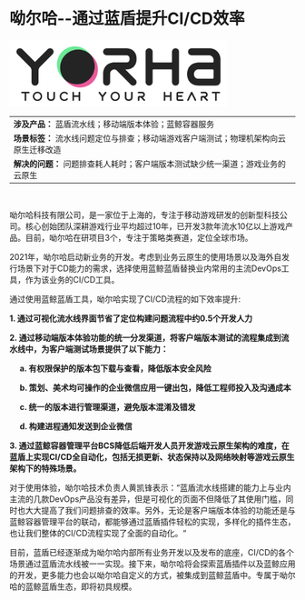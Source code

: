 # **呦尔哈--通过蓝盾提升CI/CD效率**

![](../../.gitbook/assets/image-yorha-logo.png) 

||
|:-|
|**涉及产品：** 蓝盾流水线；移动端版本体验；蓝鲸容器服务|
|**场景标签：** 流水线问题定位与排查；移动端游戏客户端测试；物理机架构向云原生迁移改造|
|**解决的问题：**  问题排查耗人耗时；客户端版本测试缺少统一渠道；游戏业务的云原生|
 <br /> 


呦尔哈科技有限公司，是一家位于上海的，专注于移动游戏研发的创新型科技公司。核心创始团队深耕游戏行业平均超过10年，已开发3款年流水10亿以上游戏产品。目前，呦尔哈在研项目3个，专注于策略类赛道，定位全球市场。 <br />  

2021年，呦尔哈启动新业务的开发。考虑到业务云原生的使用场景以及海外自发行场景下对于CD能力的需求，选择使用蓝鲸蓝盾替换业内常用的主流DevOps工具，作为该业务的CI/CD工具。<br /> 


通过使用蓝鲸蓝盾工具，呦尔哈实现了CI/CD流程的如下效率提升:

 **1. 通过可视化流水线界面节省了定位构建问题流程中约0.5个开发人力**

**2. 通过移动端版本体验功能的统一分发渠道，将客户端版本测试的流程集成到流水线中，为客户端测试场景提供了以下能力：**

&emsp; **a. 有权限保护的版本包下载与查看，降低版本安全风险**
    
&emsp; **b. 策划、美术均可操作的企业微信应用一键出包，降低工程师投入及沟通成本**
    
&emsp; **c. 统一的版本进行管理渠道，避免版本混淆及错发**
    
&emsp; **d. 构建进程通知发送到企业微信** <br />

**3. 通过蓝鲸容器管理平台BCS降低后端开发人员开发游戏云原生架构的难度，在蓝盾上实现CI/CD全自动化，包括无损更新、状态保持以及网络映射等游戏云原生架构下的特殊场景。**<br /> 
            


对于使用体验，呦尔哈技术负责人黄凯锋表示：“蓝盾流水线搭建的能力上与业内主流的几款DevOps产品没有差异，但是可视化的页面不但降低了其使用门槛，同时也大大提高了我们问题排查的效率。另外，无论是客户端版本体验的功能还是与蓝鲸容器管理平台的联动，都能够通过蓝盾插件轻松的实现，多样化的插件生态，也让我们整体的CI/CD流程实现了全面的自动化。“<br /> 

目前，蓝盾已经逐渐成为呦尔哈内部所有业务开发以及发布的底座，CI/CD的各个场景通过蓝盾流水线被一一实现。接下来，呦尔哈将会探索蓝盾插件以及蓝鲸应用的开发，更多能力也会以呦尔哈自定义的方式，被集成到蓝鲸蓝盾中。专属于呦尔哈的蓝鲸蓝盾生态，即将初具规模。

